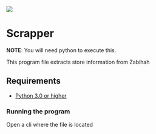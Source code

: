 ![](https://github.com/mmilten/SCrapper/tree/main)
# Scrapper #
 
**NOTE**: You will need python to execute this.


This program file extracts store information from Zabihah

## Requirements ##
* [Python 3.0 or higher]([https://www.php.net/](https://www.python.org/downloads/))

### Running the program ###

Open a cli where the file is located




